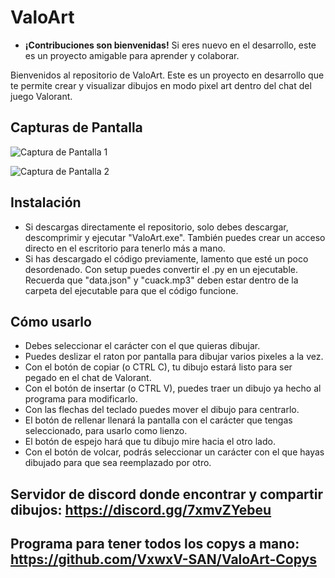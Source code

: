 # ValoArt
- **¡Contribuciones son bienvenidas!** Si eres nuevo en el desarrollo, este es un proyecto amigable para aprender y colaborar.

Bienvenidos al repositorio de ValoArt. Este es un proyecto en desarrollo que te permite crear y visualizar dibujos en modo pixel art dentro del chat del juego Valorant.


## Capturas de Pantalla

![Captura de Pantalla 1](https://github.com/VxwxV-SAN/ValoArt/assets/143349085/62caff3e-836a-4842-88d2-6f6062f5146c)

![Captura de Pantalla 2](https://github.com/VxwxV-SAN/ValoArt/assets/143349085/257e16fc-79e2-427d-b01c-52befc19ce29)



## Instalación 
- Si descargas directamente el repositorio, solo debes descargar, descomprimir y ejecutar "ValoArt.exe". También puedes crear un acceso directo en el escritorio para tenerlo más a mano.
- Si has descargado el código previamente, lamento que esté un poco desordenado. Con setup puedes convertir el  .py en un ejecutable. Recuerda que "data.json" y "cuack.mp3" deben estar dentro de la carpeta del ejecutable para que el código funcione.

## Cómo usarlo
- Debes seleccionar el carácter con el que quieras dibujar.
- Puedes deslizar el raton por pantalla para dibujar varios pixeles a la vez.
- Con el botón de copiar (o CTRL C), tu dibujo estará listo para ser pegado en el chat de Valorant.
- Con el botón de insertar (o CTRL V), puedes traer un dibujo ya hecho al programa para modificarlo.
- Con las flechas del teclado puedes mover el dibujo para centrarlo.
- El botón de rellenar llenará la pantalla con el carácter que tengas seleccionado, para usarlo como lienzo.
- El botón de espejo hará que tu dibujo mire hacia el otro lado.
- Con el botón de volcar, podrás seleccionar un carácter con el que hayas dibujado para que sea reemplazado por otro.

## Servidor de discord donde encontrar y compartir dibujos: https://discord.gg/7xmvZYebeu

## Programa para tener todos los copys a mano: https://github.com/VxwxV-SAN/ValoArt-Copys
